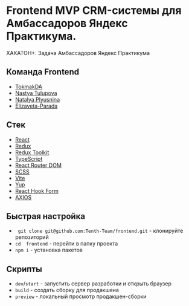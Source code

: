 # Frontend MVP CRM-системы для Амбассадоров Яндекс Практикума.

ХАКАТОН+. Задача Амбассадоров Яндекс Практикума

## Команда Frontend

- [TokmakDA](https://github.com/TokmakDA)
- [Nastya Tulupova](https://github.com/NastyaTulupova)
- [Natalya Plyusnina](https://github.com/TashaSlon)
- [Elizaveta-Parada](https://github.com/Elizaveta-Parada)

## Стек

- [React](https://react.dev/)
- [Redux](https://react-redux.js.org/)
- [Redux Toolkit](https://redux-toolkit.js.org/)
- [TypeScript](https://www.typescriptlang.org/)
- [React Router DOM](https://reactrouter.com/)
- [SCSS](https://sass-lang.com/install/)
- [Vite](https://vitejs.dev/)
- [Yup](https://github.com/jquense/yup?tab=readme-ov-file)
- [React Hook Form](https://react-hook-form.com/)
- [AXIOS](https://axios-http.com)

## Быстрая настройка

- ` git clone git@github.com:Tenth-Team/frontend.git` - клонируйте репозиторий
- `cd  frontend` - перейти в папку проекта
- `npm i` - установка пакетов

## Скрипты

- `dev`/`start` - запустить сервер разработки и открыть браузер
- `build` - создать сборку для продакшена
- `preview` - локальный просмотр продакшен-сборки
